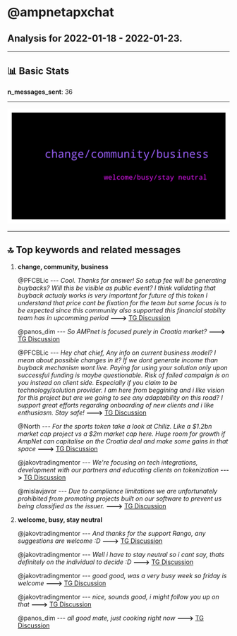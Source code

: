 # **@ampnetapxchat**
 ## Analysis for **2022-01-18** - **2022-01-23**.

---

## 📊 **Basic Stats**

**n_messages_sent**: 36

---
![wordcloud](ampnetapxchat_5Days_wordcloud.png)

---


## 🔝 **Top keywords and related messages**

1. **change, community, business**

    @PFCBLic --- *Cool. Thanks for answer! So setup fee will be generating buybacks? Will this be visible as  public event?  I think validating that buyback actualy works is very important for future of this token  I understand that price cant be fixation for the team but some focus is to be expected since this community also supported this financial stabilty team has in upcomming period* **--->** [TG Discussion](https://t.me/ampnetapxchat/36622)

    @panos_dim --- *So AMPnet is focused purely in Croatia market?* **--->** [TG Discussion](https://t.me/ampnetapxchat/36550)

    @PFCBLic --- *Hey chat chief,  Any info on current business model? I mean about possible changes in it? If we dont generate income than buyback mechanism wont live. Paying for using your solution only upon successful funding is maybe questionable. Risk of failed campaign is on you instead on client side. Especially if you claim to be technology/solution provider.  I am here from beggining and i like vision for this project but are we going to see any adaptability on this road?  I support great efforts regarding onboarding of new clients and i like enthusiasm.  Stay safe!* **--->** [TG Discussion](https://t.me/ampnetapxchat/36619)

    @North --- *For the sports token take a look at Chiliz. Like a $1.2bn market cap project vs a $2m market cap here. Huge room for growth if AmpNet can capitalise on the Croatia deal and make some gains in that space* **--->** [TG Discussion](https://t.me/ampnetapxchat/36548)

    @jakovtradingmentor --- *We're focusing on tech integrations, development with our partners and educating clients on tokenization* **--->** [TG Discussion](https://t.me/ampnetapxchat/36536)

    @mislavjavor --- *Due to compliance limitations we are unfortunately prohibited from promoting projects built on our software to prevent us being classified as the issuer.* **--->** [TG Discussion](https://t.me/ampnetapxchat/36733)

2. **welcome, busy, stay neutral**

    @jakovtradingmentor --- *And thanks for the support Rango, any suggestions are welcome :D* **--->** [TG Discussion](https://t.me/ampnetapxchat/36621)

    @jakovtradingmentor --- *Well i have to stay neutral so i cant say, thats definitely on the individual to decide :D* **--->** [TG Discussion](https://t.me/ampnetapxchat/36539)

    @jakovtradingmentor --- *good good, was a very busy week so friday is welcome* **--->** [TG Discussion](https://t.me/ampnetapxchat/36528)

    @jakovtradingmentor --- *nice, sounds good, i might follow you up on that* **--->** [TG Discussion](https://t.me/ampnetapxchat/36527)

    @panos_dim --- *all good mate, just cooking right now* **--->** [TG Discussion](https://t.me/ampnetapxchat/36525)

